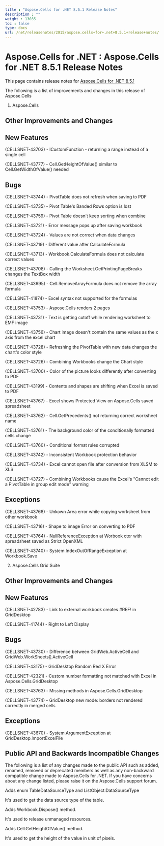 ```yaml
---
title : "Aspose.Cells for .NET 8.5.1 Release Notes" 
description : "" 
weight : 13035 
toc : false
type: docs
url: /net/releasenotes/2015/aspose.cells+for+.net+8.5.1+release+notes/
---
```


# Aspose.Cells for .NET : Aspose.Cells for .NET 8.5.1 Release Notes


This page contains release notes for [Aspose.Cells for .NET 8.5.1](http://www.aspose.com/downloads/cells/net/new-releases/aspose.cells-for-.net-8.5.1/)

The following is a list of improvements and changes in this release of Aspose.Cells

1) Aspose.Cells

## Other Improvements and Changes

## New Features

(CELLSNET-43703) - ICustomFunction - returning a range instead of a single cell

(CELLSNET-43777) - Cell.GetHeightOfValue() similar to Cell.GetWidthOfValue() needed

## Bugs

(CELLSNET-43744) - PivotTable does not refresh when saving to PDF

(CELLSNET-43735) - Pivot Table's Banded Rows option is lost

(CELLSNET-43759) - Pivot Table doesn't keep sorting when combine

(CELLSNET-43721) - Error message pops up after saving workbook

(CELLSNET-43724) - Values are not correct when data changes

(CELLSNET-43719) - Different value after CalculateFormula

(CELLSNET-43713) - Workbook.CalculateFormula does not calculate correct values

(CELLSNET-43708) - Calling the Worksheet.GetPrintingPageBreaks changes the TextBox width

(CELLSNET-43695) - Cell.RemoveArrayFormula does not remove the array formula

(CELLSNET-41874) - Excel syntax not supported for the formulas

(CELLSNET-43753) - Aspose.Cells renders 2 pages

(CELLSNET-43731) - Text is getting cutoff while rendering worksheet to EMF image

(CELLSNET-43756) - Chart image doesn't contain the same values as the x axis from the excel chart

(CELLSNET-43728) - Refreshing the PivotTable with new data changes the chart's color style

(CELLSNET-43726) - Combining Workbooks change the Chart style

(CELLSNET-43700) - Color of the picture looks differently after converting to PDF

(CELLSNET-43199) - Contents and shapes are shifting when Excel is saved to PDF

(CELLSNET-43767) - Excel shows Protected View on Aspose.Cells saved spreadsheet

(CELLSNET-43762) - Cell.GetPrecedents() not returning correct worksheet name

(CELLSNET-43761) - The background color of the conditionally formatted cells change

(CELLSNET-43760) - Conditional format rules corrupted

(CELLSNET-43742) - Inconsistent Workbook protection behavior

(CELLSNET-43734) - Excel cannot open file after conversion from XLSM to XLS

(CELLSNET-43727) - Combining Workbooks cause the Excel's "Cannot edit a PivotTable in group edit mode" warning

## Exceptions

(CELLSNET-43768) - Unkown Area error while copying worksheet from other workbook

(CELLSNET-43716) - Shape to image Error on converting to PDF

(CELLSNET-43764) - NullReferenceException at Worbook ctor with spreadsheet saved as Strict OpenXML

(CELLSNET-43740) - System.IndexOutOfRangeException at Workbook.Save

2) Aspose.Cells Grid Suite

## Other Improvements and Changes

## New Features

(CELLSNET-42783) - Link to external workbook creates #REF! in GridDesktop

(CELLSNET-41744) - Right to Left Display

## Bugs

(CELLSNET-43730) - Difference between GridWeb.ActiveCell and GridWeb.WorkSheets[0](/pages/createpage.action?spaceKey=cellsnet&title=0&linkCreation=true&fromPageId=5013621).ActiveCell

(CELLSNET-43175) - GridDesktop Random Red X Error

(CELLSNET-42321) - Custom number formatting not matched with Excel in Aspose.Cells.GridDesktop

(CELLSNET-43763) - Missing methods in Aspose.Cells.GridDesktop

(CELLSNET-43774) - GridDesktop new mode: borders not rendered correctly in merged cells

## Exceptions

(CELLSNET-43670) - System.ArgumentException at GridDesktop.ImportExcelFile

## Public API and Backwards Incompatible Changes

The following is a list of any changes made to the public API such as added, renamed, removed or deprecated members as well as any non-backward compatible change made to Aspose.Cells for .NET. If you have concerns about any change listed, please raise it on the Aspose.Cells support forum.

Adds enum TableDataSourceType and ListObject.DataSourceType

It's used to get the data source type of the table.

Adds Workbook.Dispose() method.

It's used to release unmanaged resources.

Adds Cell.GetHeightOfValue() method.

It's used to get the height of the value in unit of pixels.

